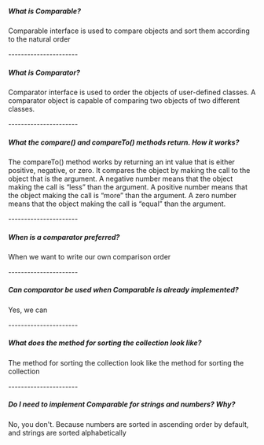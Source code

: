 <h5>What is Comparable?</h5>
<p>Comparable interface is used to compare objects and sort them according to the natural order</p>
----------------------
<h5>What is Comparator?</h5>
<p>Comparator interface is used to order the objects of user-defined classes. 
A comparator object is capable of comparing two objects of two different classes.</p>
----------------------
<h5>What the compare() and compareTo() methods return. How it works?</h5>
<p>The compareTo() method works by returning an int value that is either positive, negative, or zero. 
It compares the object by making the call to the object that is the argument. 
A negative number means that the object making the call is “less” than the argument. 
A positive number means that the object making the call is “more” than the argument. 
A zero number means that the object making the call is “equal” than the argument.</p>
----------------------
<h5>When is a comparator preferred?</h5>
<p>When we want to write our own comparison order</p>
----------------------
<h5>Can comparator be used when Comparable is already implemented?</h5>
<p>Yes, we can</p>
----------------------
<h5>What does the method for sorting the collection look like?</h5>
<p>The method for sorting the collection look like the method for sorting the collection</p>
----------------------
<h5>Do I need to implement Comparable for strings and numbers? Why?</h5>
<p>No, you don't. Because numbers are sorted in ascending order by default, and strings are sorted alphabetically</p>
